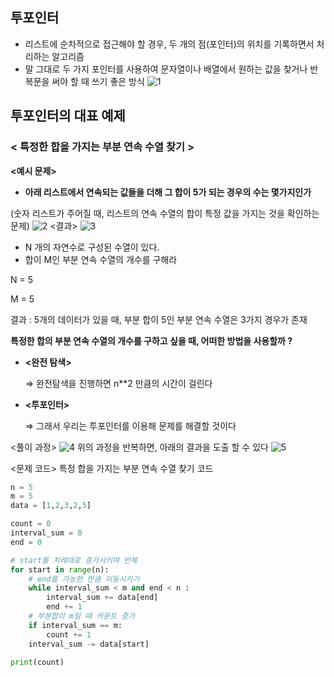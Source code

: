 ## 투포인터
- 리스트에 순차적으로 접근해야 할 경우, 두 개의 점(포인터)의 위치를 기록하면서 처리하는 알고리즘
- 말 그대로 두 가지 포인터를 사용하여 문자열이나 배열에서 원하는 값을 찾거나 반복문을 써야 할 때 쓰기 좋은 방식
![1](https://user-images.githubusercontent.com/78436899/215311381-88dcfbc1-2eff-4888-8f6b-58c4d4bfaf74.png)

## 투포인터의 대표 예제
### < 특정한 합을 가지는 부분 연속 수열 찾기 >
**<예시 문제>**

- **아래 리스트에서 연속되는 값들을 더해 그 합이 5가 되는 경우의 수는 몇가지인가**
    
(숫자 리스트가 주어질 때, 리스트의 연속 수열의 합이 특정 값을 가지는 것을 확인하는 문제)
![2](https://user-images.githubusercontent.com/78436899/215311400-afd59136-41fc-4866-858f-fcca214ebad3.png)
<결과>
![3](https://user-images.githubusercontent.com/78436899/215311415-c26e3e2d-8b9f-4494-a3ff-ec8680fb77bf.png)
- N 개의 자연수로 구성된 수열이 있다.
- 합이 M인 부분 연속 수열의 개수를 구해라

N = 5

M = 5

결과 : 5개의 데이터가 있을 때, 부분 합이  5인 부분 연속 수열은 3가지 경우가 존재


**특정한 합의 부분 연속 수열의 개수를 구하고 싶을 때, 어떠한 방법을 사용할까 ?**



- **<완전 탐색>**
    
    ⇒ 완전탐색을 진행하면 n**2 만큼의 시간이 걸린다
    
- **<투포인터>**
    
    ⇒ 그래서 우리는 투포인터를 이용해 문제를 해결할 것이다
    
    
<풀이 과정>
![4](https://user-images.githubusercontent.com/78436899/215311430-a401a9af-e354-443d-a0f4-b5c801593100.jpg)
위의 과정을 반복하면, 아래의 결과을 도출 할 수 있다
![5](https://user-images.githubusercontent.com/78436899/215311440-5fc7b4d5-bc6f-4799-b5ea-a733feb1ceec.png)


<문제 코드>
특정 합을 가지는 부분 연속 수열 찾기 코드


```python
n = 5
m = 5
data = [1,2,3,2,5]

count = 0
interval_sum = 0
end = 0

# start를 차례대로 증가시키며 반복
for start in range(n):
	# end를 가능한 만큼 이동시키기
	while interval_sum < m and end < n :
		interval_sum += data[end]
		end += 1
	# 부분합이 m일 때 카운트 증가
	if interval_sum == m:
		count += 1
	interval_sum -= data[start]

print(count)
```
